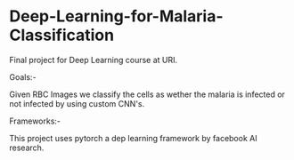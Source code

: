 # Deep-Learning-for-Malaria-Classification
Final project for Deep Learning course at URI.

Goals:-

Given RBC Images we classify the cells as wether the malaria is infected or not infected by using custom CNN's.

Frameworks:-

This project uses pytorch a dep learning framework by facebook AI research. 
